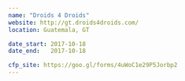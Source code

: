 ```yaml
---
name: "Droids 4 Droids"
website: http://gt.droids4droids.com/
location: Guatemala, GT

date_start: 2017-10-18
date_end:   2017-10-18

cfp_site: https://goo.gl/forms/4uWoC1e29P5Jorbp2
---
```

